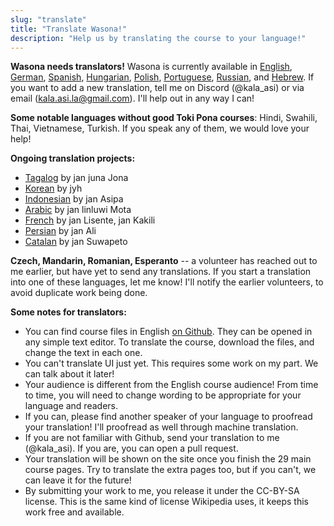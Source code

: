 ```yaml
---
slug: "translate"
title: "Translate Wasona!"
description: "Help us by translating the course to your language!"
---
```


**Wasona needs translators!** Wasona is currently available in [English](/), [German](/de/), [Spanish](/es/), [Hungarian](/hu/), [Polish](/pl/), [Portuguese](/pt/), [Russian](/ru/), and [Hebrew](/he/). If you want to add a new translation, tell me on Discord (@kala_asi) or via email (kala.asi.la@gmail.com). I'll help out in any way I can!

**Some notable languages without good Toki Pona courses**: Hindi, Swahili, Thai, Vietnamese, Turkish. If you speak any of them, we would love your help!

**Ongoing translation projects:**

* [Tagalog](https://github.com/wasona/wasona/pull/8) by jan juna Jona
* [Korean](https://github.com/wasona/wasona/pull/11) by jyh
* [Indonesian](https://github.com/wasona/wasona/pull/12) by jan Asipa
* [Arabic](https://github.com/wasona/wasona/pull/22) by jan linluwi Mota
* [French](https://github.com/wasona/wasona/pull/32) by jan Lisente, jan Kakili
* [Persian](https://github.com/wasona/wasona/pull/36) by jan Ali
* [Catalan](https://github.com/wasona/wasona/pull/43) by jan Suwapeto

**Czech, Mandarin, Romanian, Esperanto** -- a volunteer has reached out to me earlier, but have yet to send any translations. If you start a translation into one of these languages, let me know! I'll notify the earlier volunteers, to avoid duplicate work being done.

**Some notes for translators:**

* You can find course files in English [on Github](https://github.com/wasona/wasona/tree/main/content/en). They can be opened in any simple text editor. To translate the course, download the files, and change the text in each one.
* You can't translate UI just yet. This requires some work on my part. We can talk about it later!
* Your audience is different from the English course audience! From time to time, you will need to change wording to be appropriate for your language and readers.
* If you can, please find another speaker of your language to proofread your translation! I'll proofread as well through machine translation.
* If you are not familiar with Github, send your translation to me (@kala_asi). If you are, you can open a pull request.
* Your translation will be shown on the site once you finish the 29 main course pages. Try to translate the extra pages too, but if you can't, we can leave it for the future!
* By submitting your work to me, you release it under the CC-BY-SA license. This is the same kind of license Wikipedia uses, it keeps this work free and available.
